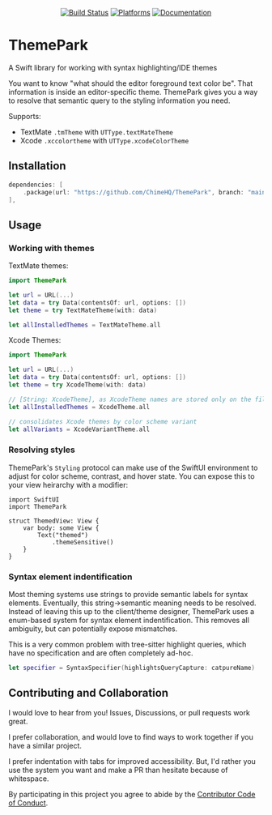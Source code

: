 <div align="center">

[![Build Status][build status badge]][build status]
[![Platforms][platforms badge]][platforms]
[![Documentation][documentation badge]][documentation]

</div>

# ThemePark
A Swift library for working with syntax highlighting/IDE themes

You want to know "what should the editor foreground text color be". That information is inside an editor-specific theme. ThemePark gives you a way to resolve that semantic query to the styling information you need.

Supports:

- TextMate `.tmTheme` with `UTType.textMateTheme`
- Xcode `.xccolortheme` with `UTType.xcodeColorTheme`

## Installation

```swift
dependencies: [
    .package(url: "https://github.com/ChimeHQ/ThemePark", branch: "main")
],
```

## Usage

### Working with themes

TextMate themes:

```swift
import ThemePark

let url = URL(...)
let data = try Data(contentsOf: url, options: [])
let theme = try TextMateTheme(with: data)

let allInstalledThemes = TextMateTheme.all
```

Xcode Themes:

```swift
import ThemePark

let url = URL(...)
let data = try Data(contentsOf: url, options: [])
let theme = try XcodeTheme(with: data)

// [String: XcodeTheme], as XcodeTheme names are stored only on the file system
let allInstalledThemes = XcodeTheme.all

// consolidates Xcode themes by color scheme variant
let allVariants = XcodeVariantTheme.all
```

### Resolving styles

ThemePark's `Styling` protocol can make use of the SwiftUI environment to adjust for color scheme, contrast, and hover state. You can expose this to your view heirarchy with a modifier:

```
import SwiftUI
import ThemePark

struct ThemedView: View {
    var body: some View {
        Text("themed")
            .themeSensitive()
    }
}
``` 

### Syntax element indentification

Most theming systems use strings to provide semantic labels for syntax elements. Eventually, this string->semantic meaning needs to be resolved. Instead of leaving this up to the client/theme designer, ThemePark uses a enum-based system for syntax element indentification. This removes all ambiguity, but can potentially expose mismatches.

This is a very common problem with tree-sitter highlight queries, which have no specification and are often completely ad-hoc.

```swift
let specifier = SyntaxSpecifier(highlightsQueryCapture: catpureName)
```

## Contributing and Collaboration

I would love to hear from you! Issues, Discussions, or pull requests work great.

I prefer collaboration, and would love to find ways to work together if you have a similar project.

I prefer indentation with tabs for improved accessibility. But, I'd rather you use the system you want and make a PR than hesitate because of whitespace.

By participating in this project you agree to abide by the [Contributor Code of Conduct](CODE_OF_CONDUCT.md).

[editorconfig]: https://editorconfig.org
[build status]: https://github.com/ChimeHQ/ThemePark/actions
[build status badge]: https://github.com/ChimeHQ/ThemePark/workflows/CI/badge.svg
[platforms]: https://swiftpackageindex.com/ChimeHQ/ThemePark
[platforms badge]: https://img.shields.io/endpoint?url=https%3A%2F%2Fswiftpackageindex.com%2Fapi%2Fpackages%2FChimeHQ%2FThemePark%2Fbadge%3Ftype%3Dplatforms
[documentation]: https://swiftpackageindex.com/ChimeHQ/ThemePark/main/documentation
[documentation badge]: https://img.shields.io/badge/Documentation-DocC-blue
